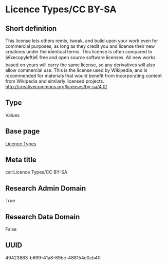 # Licence Types/CC BY-SA
## Short definition
This license lets others remix, tweak, and build upon your work even for commercial purposes, as long as they credit you and license their new creations under the identical terms. This license is often compared to â€œcopyleftâ€ free and open source software licenses. All new works based on yours will carry the same license, so any derivatives will also allow commercial use. This is the license used by Wikipedia, and is recommended for materials that would benefit from incorporating content from Wikipedia and similarly licensed projects. http://creativecommons.org/licenses/by-sa/4.0/
## Type
Values
## Base page
[Licence Types](../../Objects/Licence%20Types.md)
## Meta title
csr:Licence Types/CC BY-SA
## Research Admin Domain
True
## Research Data Domain
False
## UUID
49423883-b699-41a8-89be-488154e0cb40
